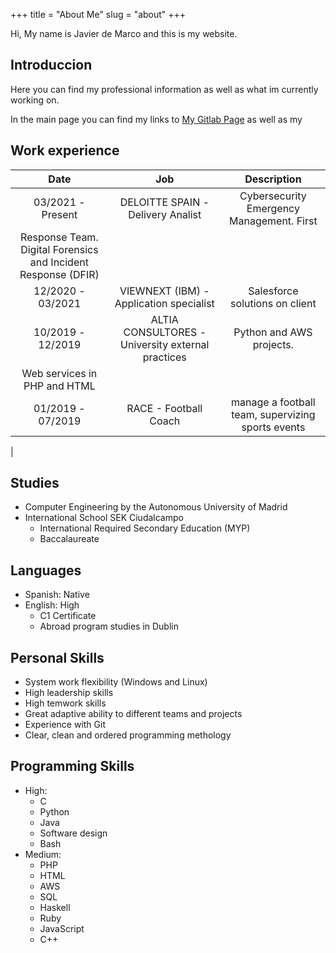 +++
title = "About Me"
slug = "about"
+++

[gitlab]: /images/gitlab2.ico

Hi, My name is Javier de Marco and this is my website.

## Introduccion

Here you can find my professional information as well as what im currently
working on.

In the main page you can find my links to
[My Gitlab Page](https://gitlab.com/javierdemarco) as well as my

## Work experience

|Date|Job|Description|
|:----:|:---:|:---:|
| 03/2021 - Present | DELOITTE SPAIN - Delivery Analist | Cybersecurity Emergency Management. First
Response Team. Digital Forensics and Incident Response (DFIR) |
| 12/2020 - 03/2021 | VIEWNEXT (IBM) - Application specialist | Salesforce solutions on client |
| 10/2019 - 12/2019 | ALTIA CONSULTORES - University external practices | Python and AWS projects.
Web services in PHP and HTML |
| 01/2019 - 07/2019 | RACE - Football Coach | manage a football team, supervizing sports events |
|

## Studies

* Computer Engineering by the Autonomous University of Madrid
* International School SEK Ciudalcampo
  * International Required Secondary Education (MYP)
  * Baccalaureate

## Languages

* Spanish: Native
* English: High
  * C1 Certificate
  * Abroad program studies in Dublin

## Personal Skills

* System work flexibility (Windows and Linux)
* High leadership skills
* High temwork skills
* Great adaptive ability to different teams and projects
* Experience with Git
* Clear, clean and ordered programming methology

## Programming Skills

* High:
  * C
  * Python
  * Java
  * Software design
  * Bash
* Medium:
  * PHP
  * HTML
  * AWS
  * SQL
  * Haskell
  * Ruby
  * JavaScript
  * C++


